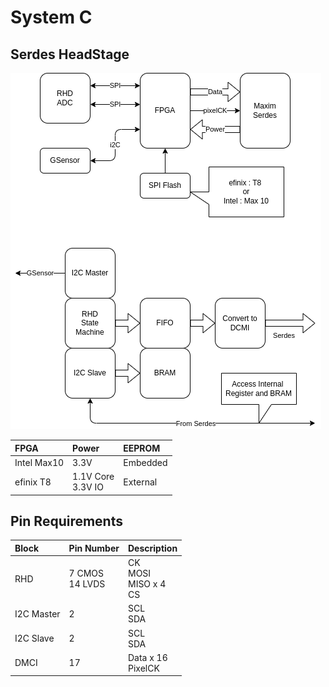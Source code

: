 # System C

## Serdes HeadStage

![Serdes HeadStage](../diagrams/2025/Serdes_HS.png)

| FPGA        | Power        | EEPROM       |
|:------------|:-------------|:-------------|
| Intel Max10 | 3.3V         | Embedded     |
| efinix T8   | 1.1V Core <br>  3.3V IO | External   |

## Pin Requirements

| Block       | Pin Number   | Description       |
|:------------|:-------------|:------------------|
| RHD         | 7 CMOS <br> 14 LVDS | CK <br> MOSI <br> MISO x 4 <br> CS |
| I2C Master  | 2            | SCL <br> SDA |
| I2C Slave   | 2            | SCL <br> SDA |
| DMCI        | 17           | Data x 16 <br> PixelCK |
